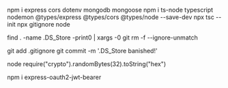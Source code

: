 npm i express cors dotenv mongodb mongoose
npm i  ts-node typescript nodemon @types/express @types/cors @types/node --save-dev
npx tsc --init 
npx gitignore node

find . -name .DS_Store -print0 | xargs -0 git rm -f --ignore-unmatch

git add .gitignore
git commit -m '.DS_Store banished!'

node
require("crypto").randomBytes(32).toString("hex")

npm i express-oauth2-jwt-bearer